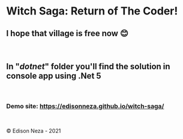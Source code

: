 # Witch Saga: Return of The Coder!

## I hope that village is free now 😊

<br/>

## In "<b><i>dotnet</i></b>" folder you'll find the solution in console app using .Net 5
<br/>

### Demo site: https://edisonneza.github.io/witch-saga/
<br/>

&copy; Edison Neza - 2021